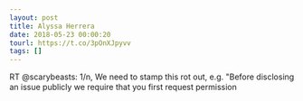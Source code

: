 ```yaml
---
layout: post
title: Alyssa Herrera
date: 2018-05-23 00:00:20
tourl: https://t.co/3pOnXJpyvv
tags: []
---
```

RT @scarybeasts: 1/n, We need to stamp this rot out, e.g. "Before disclosing an issue publicly we require that you first request permission